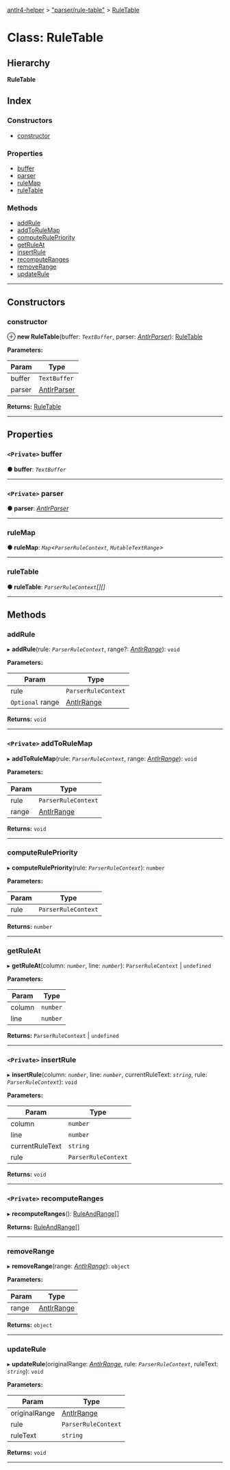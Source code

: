 [antlr4-helper](../README.md) > ["parser/rule-table"](../modules/_parser_rule_table_.md) > [RuleTable](../classes/_parser_rule_table_.ruletable.md)

# Class: RuleTable

## Hierarchy

**RuleTable**

## Index

### Constructors

* [constructor](_parser_rule_table_.ruletable.md#constructor)

### Properties

* [buffer](_parser_rule_table_.ruletable.md#buffer)
* [parser](_parser_rule_table_.ruletable.md#parser)
* [ruleMap](_parser_rule_table_.ruletable.md#rulemap)
* [ruleTable](_parser_rule_table_.ruletable.md#ruletable)

### Methods

* [addRule](_parser_rule_table_.ruletable.md#addrule)
* [addToRuleMap](_parser_rule_table_.ruletable.md#addtorulemap)
* [computeRulePriority](_parser_rule_table_.ruletable.md#computerulepriority)
* [getRuleAt](_parser_rule_table_.ruletable.md#getruleat)
* [insertRule](_parser_rule_table_.ruletable.md#insertrule)
* [recomputeRanges](_parser_rule_table_.ruletable.md#recomputeranges)
* [removeRange](_parser_rule_table_.ruletable.md#removerange)
* [updateRule](_parser_rule_table_.ruletable.md#updaterule)

---

## Constructors

<a id="constructor"></a>

###  constructor

⊕ **new RuleTable**(buffer: *`TextBuffer`*, parser: *[AntlrParser](../interfaces/_parser_antlr_parser_.antlrparser.md)*): [RuleTable](_parser_rule_table_.ruletable.md)

**Parameters:**

| Param | Type |
| ------ | ------ |
| buffer | `TextBuffer` |
| parser | [AntlrParser](../interfaces/_parser_antlr_parser_.antlrparser.md) |

**Returns:** [RuleTable](_parser_rule_table_.ruletable.md)

___

## Properties

<a id="buffer"></a>

### `<Private>` buffer

**● buffer**: *`TextBuffer`*

___
<a id="parser"></a>

### `<Private>` parser

**● parser**: *[AntlrParser](../interfaces/_parser_antlr_parser_.antlrparser.md)*

___
<a id="rulemap"></a>

###  ruleMap

**● ruleMap**: *`Map`<`ParserRuleContext`, `MutableTextRange`>*

___
<a id="ruletable"></a>

###  ruleTable

**● ruleTable**: *`ParserRuleContext`[][]*

___

## Methods

<a id="addrule"></a>

###  addRule

▸ **addRule**(rule: *`ParserRuleContext`*, range?: *[AntlrRange](../modules/_types_types_.md#antlrrange)*): `void`

**Parameters:**

| Param | Type |
| ------ | ------ |
| rule | `ParserRuleContext` |
| `Optional` range | [AntlrRange](../modules/_types_types_.md#antlrrange) |

**Returns:** `void`

___
<a id="addtorulemap"></a>

### `<Private>` addToRuleMap

▸ **addToRuleMap**(rule: *`ParserRuleContext`*, range: *[AntlrRange](../modules/_types_types_.md#antlrrange)*): `void`

**Parameters:**

| Param | Type |
| ------ | ------ |
| rule | `ParserRuleContext` |
| range | [AntlrRange](../modules/_types_types_.md#antlrrange) |

**Returns:** `void`

___
<a id="computerulepriority"></a>

###  computeRulePriority

▸ **computeRulePriority**(rule: *`ParserRuleContext`*): `number`

**Parameters:**

| Param | Type |
| ------ | ------ |
| rule | `ParserRuleContext` |

**Returns:** `number`

___
<a id="getruleat"></a>

###  getRuleAt

▸ **getRuleAt**(column: *`number`*, line: *`number`*):  `ParserRuleContext` &#124; `undefined`

**Parameters:**

| Param | Type |
| ------ | ------ |
| column | `number` |
| line | `number` |

**Returns:**  `ParserRuleContext` &#124; `undefined`

___
<a id="insertrule"></a>

### `<Private>` insertRule

▸ **insertRule**(column: *`number`*, line: *`number`*, currentRuleText: *`string`*, rule: *`ParserRuleContext`*): `void`

**Parameters:**

| Param | Type |
| ------ | ------ |
| column | `number` |
| line | `number` |
| currentRuleText | `string` |
| rule | `ParserRuleContext` |

**Returns:** `void`

___
<a id="recomputeranges"></a>

### `<Private>` recomputeRanges

▸ **recomputeRanges**(): [RuleAndRange](_parser_rule_and_range_.ruleandrange.md)[]

**Returns:** [RuleAndRange](_parser_rule_and_range_.ruleandrange.md)[]

___
<a id="removerange"></a>

###  removeRange

▸ **removeRange**(range: *[AntlrRange](../modules/_types_types_.md#antlrrange)*): `object`

**Parameters:**

| Param | Type |
| ------ | ------ |
| range | [AntlrRange](../modules/_types_types_.md#antlrrange) |

**Returns:** `object`

___
<a id="updaterule"></a>

###  updateRule

▸ **updateRule**(originalRange: *[AntlrRange](../modules/_types_types_.md#antlrrange)*, rule: *`ParserRuleContext`*, ruleText: *`string`*): `void`

**Parameters:**

| Param | Type |
| ------ | ------ |
| originalRange | [AntlrRange](../modules/_types_types_.md#antlrrange) |
| rule | `ParserRuleContext` |
| ruleText | `string` |

**Returns:** `void`

___


